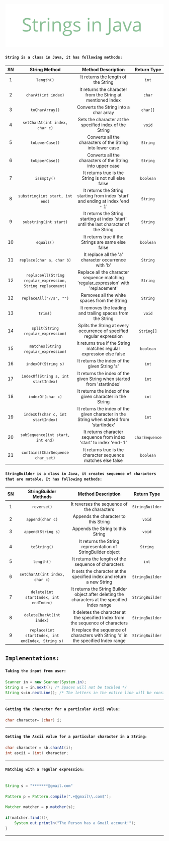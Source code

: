 <p align="center">
  <img src=Pictures/Heading.png  title="Strings in Java">
</p>


#### `String is a class in Java, it has following methods:`

| SN | String Method | Method Description | Return Type
| :----: | :---: | :---: | :---: |
| 1 | `length()` | It returns the length of the String | `int`
| 2 | `charAt(int index)` | It returns the character from the String at mentioned Index | `char`
| 3 | `toCharArray()` | Converts the String into a char array | `char[]`
| 4 | `setCharAt(int index, char c)` | Sets the character at the specified index of the String | `void`
| 5 | `toLowerCase()` | Converts all the characters of the String into lower case | `String`
| 6 | `toUpperCase()` | Converts all the characters of the String into upper case | `String`
| 7 | `isEmpty()` | It returns true is the String is not null else false | `boolean`
| 8 | `substring(int start, int end)` | It returns the String starting from index 'start' and ending at index 'end - 1'  | `String`
| 9 | `substring(int start)` | It returns the String starting at index 'start' until the last character of the String | `String`
| 10 | `equals()` | It returns true if the Strings are same else false | `boolean`
| 11 | `replace(char a, char b)` | It replace all the 'a' character occurrence with 'b' | `String`
| 12 | `replaceAll(String regular_expression, String replacement)` | Replace all the character sequence matching 'regular_expression' with 'replacement' | `String`
| 12 | `replaceAll("//s", "")` | Removes all the white spaces from the String | `String`
| 13 | `trim()` | It removes the leading and trailing spaces from the String | `void`
| 14 | `split(String regular_expression)` | Splits the String at every occurrence of specified regular expression | `String[]`
| 15 | `matches(String regular_expression)` | It returns true if the String matches regular expression else false | `boolean`
| 16 | `indexOf(String s)` | It returns the index of the given String 's' | `int`
| 17 | `indexOf(String s, int startIndex)` | It returns the index of the given String when started from 'startIndex' | `int`
| 18 | `indexOf(char c)` | It returns the index of the given character in the String | `int`
| 19 | `indexOf(char c, int startIndex)` | It returns the index of the given character in the String when started from 'startIndex' | `int`
| 20 | `subSequence(int start, int end)` | It returns character sequence from index 'start' to index 'end-1' | `charSequence`
| 21 | `contains(CharSequence char_set)` | It returns true is the character sequence matches else false | `boolean`



#### `StringBuilder is a class in Java, it creates sequence of characters that are mutable. It has following methods:`

| SN | StringBuilder Methods | Method Description | Return Type
| :----: | :---: | :---: | :---: |
| 1 | `reverse()` | It reverses the sequence of the characters | `StringBuilder`
| 2 | `append(char c)` | Appends the character to this String | `void`
| 3 | `append(String s)` | Appends the String to this String | `void`
| 4 | `toString()` | It returns the String representation of StringBuilder object | `String`
| 5 | `length()` | It returns the length of the sequence of characters | `int`
| 6 | `setCharAt(int index, char c)` | It sets the character at the specified index and return a new String | `StringBuilder`
| 7 | `delete(int startIndex, int endIndex)` | It returns the String Builder object after deleting the characters at the specified Index range | `StringBuilder`
| 8 | `deleteCharAt(int index)` | It deletes the character at the specified Index from the sequence of characters | `StringBuilder`
| 9 | `replace(int startIndex, int endIndex, String s)` | It replace the sequence of characters with String 's' in the specified Index range | `StringBuilder`

## `Implementations:`

#### `Taking the input from user:`

```java  
Scanner in = new Scanner(System.in);
String s = in.next(); /* Spaces will not be tackled */
String s=in.nextLine(); /* The letters in the entire line will be considered including spaces */
```

---------------------------------------------------------------------------------------------

#### `Getting the character for a particular Ascii value:`

```java
char character= (char) i;
```

------------------------------------------------------------------------------------------------------------------------------------------

#### `Getting the Ascii value for a particular character in a String:`

```java
char character = sb.charAt(i);
int ascii = (int) character;
```

-----------------------------------------------------------------------------------------------------------------------------------------

#### `Matching with a regular expression:`

```java

String s = "*******@gmail.com"

Pattern p = Pattern.compile(".+@gmail\\.com$");

Matcher matcher = p.matcher(s);

if(matcher.find()){
    System.out.println("The Person has a Gmail account!");
}

```
---------------------------------------------------------------------------------------------
